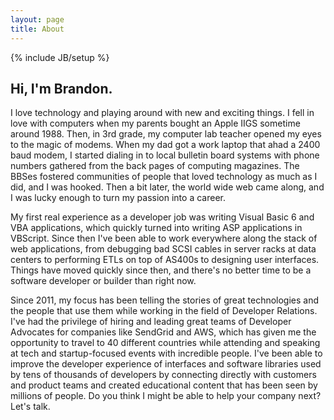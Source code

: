 ```yaml
---
layout: page
title: About
---
```

{% include JB/setup %}

## Hi, I'm Brandon.

I love technology and playing around with new and exciting things. I fell in love with computers when my parents bought an Apple IIGS sometime around 1988. Then, in 3rd grade, my computer lab teacher opened my eyes to the magic of modems. When my dad got a work laptop that ahad a 2400 baud modem, I started dialing in to local bulletin board systems with phone numbers gathered from the back pages of computing magazines. The BBSes fostered communities of people that loved technology as much as I did, and I was hooked. Then a bit later, the world wide web came along, and I was lucky enough to turn my passion into a career.

My first real experience as a developer job was writing Visual Basic 6 and VBA applications, which quickly turned into writing ASP applications in VBScript. Since then I've been able to work everywhere along the stack of web applications, from debugging bad SCSI cables in server racks at data centers to performing ETLs on top of AS400s to designing user interfaces. Things have moved quickly since then, and there's no better time to be a software developer or builder than right now.

Since 2011, my focus has been telling the stories of great technologies and the people that use them while working in the field of Developer Relations. I've had the privilege of hiring and leading great teams of Developer Advocates for companies like SendGrid and AWS, which has given me the opportunity to travel to 40 different countries while attending and speaking at tech and startup-focused events with incredible people. I've been able to improve the developer experience of interfaces and software libraries used by tens of thousands of developers by connecting directly with customers and product teams and created educational content that has been seen by millions of people. Do you think I might be able to help your company next? Let's talk.
